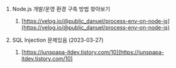 1. Node.js 개발/운영 환경 구축 방법 찾아보기
    
    1. [https://velog.io/@public_danuel/process-env-on-node-js](https://velog.io/@public_danuel/process-env-on-node-js)
2. SQL Injection 문제있음 (2023-03-27)
    
    1. [https://junspapa-itdev.tistory.com/10](https://junspapa-itdev.tistory.com/10)